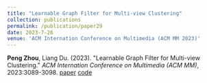 ```yaml
---
title: "Learnable Graph Filter for Multi-view Clustering"
collection: publications
permalink: /publication/paper29
date: 2023-7-26
venue: 'ACM Internation Conference on Multimedia (ACM MM 2023)'
---
```

**Peng Zhou**, Liang Du. (2023). &quot;Learnable Graph Filter for Multi-view Clustering.&quot; <i>ACM Internation Conference on Multimedia (ACM MM)</i>, 2023:3089-3098. [paper](http://Doctor-Nobody.github.io/papers/MM2023.pdf) [code]( http://Doctor-Nobody.github.io/codes/MCLGF.zip)